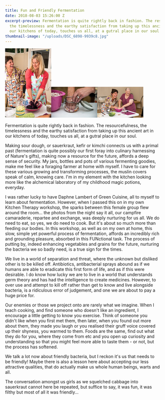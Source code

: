 ```yaml
---
title: Fun and Friendly Fermentation
date: 2018-08-03 15:26:00 Z
excerpt-preview: Fermentation is quite rightly back in fashion. The resourcefulness,
  the timelessness and the earthy satisfaction from taking up this ancient art in
  our kitchens of today, touches us all, at a gutral place in our soul.
thumbnail-image: "/uploads/DSC_6898-9939c8.jpg"
---
```


![DSC_7011-77fb2d.jpg](/uploads/DSC_7011-77fb2d.jpg)![DSC_7087-7eebed.jpg](/uploads/DSC_7087-7eebed.jpg)![DSC_6967-df59cb.jpg](/uploads/DSC_6967-df59cb.jpg)

Fermentation is quite rightly back in fashion. The resourcefulness, the timelessness and the earthy satisfaction from taking up this ancient art in our kitchens of today, touches us all, at a gutral place in our soul.

Making sour dough, or sauerkraut, kefir or kimchi connects us with a primal past (fermentation is quite possibly our first foray into culinary harnessing of Nature's gifts), making now a resource for the future, affords a deep sense of security. My jars, bottles and pots of various fermenting goodies, make me feel like a foraging farmer at home with myself. I have to care for these various growing and transforming processes, the muslin covers speak of calm, knowing care. I'm in my element with the kitchen looking more like the alchemical laboratory of my childhood magic potions, everyday.

I was rather lucky to have Daphne Lambert of Green Cuisine, all to myself to learn about fermentation. However, when I passed this on in my own Kitchen Therapy workshop, the sparks between this female group flew around the room... the photos from the night say it all, our campfire camaraderie, repartee and exchange, was deeply nurturing for us all. We do need to eat, so yes, we do need to cook.  But it's about so much more than feeding our bodies. In this workshop, as well as on my own at home, this slow, simple yet powerful process of fermentation, affords an incredibly rich and grounding pleasure, absorbed in this FUNctional task. The process of putting by, indeed enhancing vegetables and grains for the future, nurturing the bacteria we so badly need, is a true sign for the times.

We live in a world of separation and threat, where the unknown but disliked other is to be killed off. Antibiotics, antibacterial sprays abound as if we humans are able to eradicate this first form of life, and as if this were desirable. I do know how lucky we are to live in a world that understands germ theory and has had the intelligence to create medicines. However, to over use and attempt to kill off rather than get to know and live alongside bacteria, is a ridiculous error of judgement, and one we are about to pay a huge price for.

Our enemies or those we project onto are rarely what we imagine. When I teach cooking, and find someone who doesn't like an ingredient, I encourage a little getting to know you exercise. Think of someone you didn't like when you first met them, then later, when you found out more about them, they made you laugh or you realised their gruff voice covered up their shyness, you warmed to them. Foods are the same, find out what they do for you, where they come from etc and you open up curiosity and understanding so that you might feel more able to taste them - or not, but the process has softened.

We talk a lot now about friendly bacteria, but I reckon it's us that needs to be friendly! Maybe there is also a lesson here about accepting our less attractive qualities, that do actually make us whole human beings, warts and all.

The conversation amongst us girls as we squelched cabbage into sauerkraut cannot here be repeated, but suffice to say, it was fun, it was filthy but most of all it was friendly...